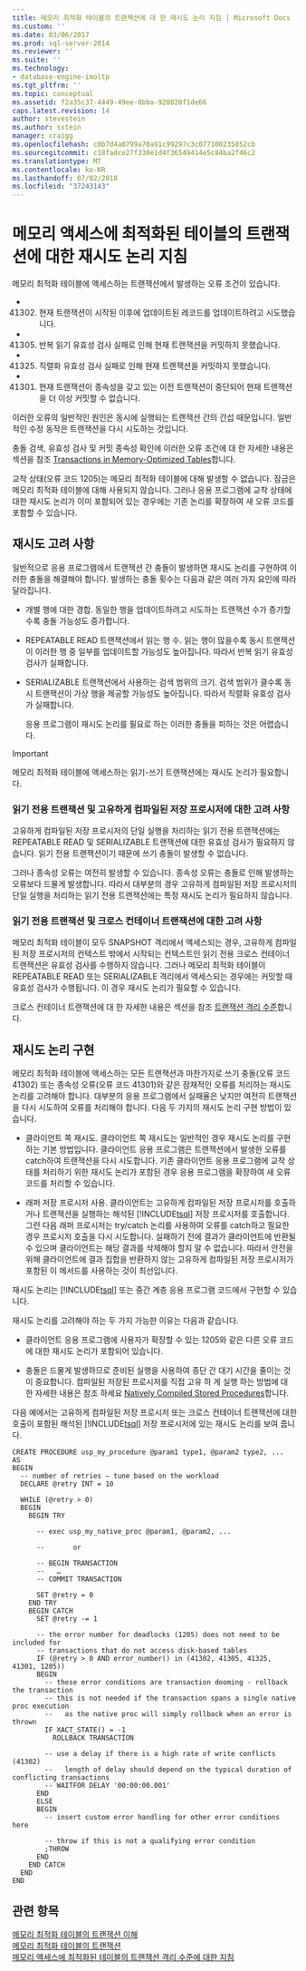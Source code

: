 ```yaml
---
title: 메모리 최적화 테이블의 트랜잭션에 대 한 재시도 논리 지침 | Microsoft Docs
ms.custom: ''
ms.date: 03/06/2017
ms.prod: sql-server-2014
ms.reviewer: ''
ms.suite: ''
ms.technology:
- database-engine-imoltp
ms.tgt_pltfrm: ''
ms.topic: conceptual
ms.assetid: f2a35c37-4449-49ee-8bba-928028f1de66
caps.latest.revision: 14
author: stevestein
ms.author: sstein
manager: craigg
ms.openlocfilehash: c0b7d4a0799a70a91c99297c3c077100235852cb
ms.sourcegitcommit: c18fadce27f330e1d4f36549414e5c84ba2f46c2
ms.translationtype: MT
ms.contentlocale: ko-KR
ms.lasthandoff: 07/02/2018
ms.locfileid: "37243143"
---
```

# <a name="guidelines-for-retry-logic-for-transactions-on-memory-optimized-tables"></a>메모리 액세스에 최적화된 테이블의 트랜잭션에 대한 재시도 논리 지침
  메모리 최적화 테이블에 액세스하는 트랜잭션에서 발생하는 오류 조건이 있습니다.  
  
-   41302. 현재 트랜잭션이 시작된 이후에 업데이트된 레코드를 업데이트하려고 시도했습니다.  
  
-   41305. 반복 읽기 유효성 검사 실패로 인해 현재 트랜잭션을 커밋하지 못했습니다.  
  
-   41325. 직렬화 유효성 검사 실패로 인해 현재 트랜잭션을 커밋하지 못했습니다.  
  
-   41301. 현재 트랜잭션이 종속성을 갖고 있는 이전 트랜잭션이 중단되어 현재 트랜잭션을 더 이상 커밋할 수 없습니다.  
  
 이러한 오류의 일반적인 원인은 동시에 실행되는 트랜잭션 간의 간섭 때문입니다. 일반적인 수정 동작은 트랜잭션을 다시 시도하는 것입니다.  
  
 충돌 검색, 유효성 검사 및 커밋 종속성 확인에 이러한 오류 조건에 대 한 자세한 내용은 섹션을 참조 [Transactions in Memory-Optimized Tables](../relational-databases/in-memory-oltp/memory-optimized-tables.md)합니다.  
  
 교착 상태(오류 코드 1205)는 메모리 최적화 테이블에 대해 발생할 수 없습니다. 잠금은 메모리 최적화 테이블에 대해 사용되지 않습니다. 그러나 응용 프로그램에 교착 상태에 대한 재시도 논리가 이미 포함되어 있는 경우에는 기존 논리를 확장하여 새 오류 코드를 포함할 수 있습니다.  
  
## <a name="considerations-for-retrying"></a>재시도 고려 사항  
 일반적으로 응용 프로그램에서 트랜잭션 간 충돌이 발생하면 재시도 논리를 구현하여 이러한 충돌을 해결해야 합니다. 발생하는 충돌 횟수는 다음과 같은 여러 가지 요인에 따라 달라집니다.  
  
-   개별 행에 대한 경합. 동일한 행을 업데이트하려고 시도하는 트랜잭션 수가 증가할수록 충돌 가능성도 증가합니다.  
  
-   REPEATABLE READ 트랜잭션에서 읽는 행 수. 읽는 행이 많을수록 동시 트랜잭션이 이러한 행 중 일부를 업데이트할 가능성도 높아집니다. 따라서 반복 읽기 유효성 검사가 실패합니다.  
  
-   SERIALIZABLE 트랜잭션에서 사용하는 검색 범위의 크기. 검색 범위가 클수록 동시 트랜잭션이 가상 행을 제공할 가능성도 높아집니다. 따라서 직렬화 유효성 검사가 실패합니다.  
  
     응용 프로그램이 재시도 논리를 필요로 하는 이러한 충돌을 피하는 것은 어렵습니다.  
  
> [!IMPORTANT]  
>  메모리 최적화 테이블에 액세스하는 읽기-쓰기 트랜잭션에는 재시도 논리가 필요합니다.  
  
### <a name="considerations-for-read-only-transactions-and-natively-compiled-stored-procedures"></a>읽기 전용 트랜잭션 및 고유하게 컴파일된 저장 프로시저에 대한 고려 사항  
 고유하게 컴파일된 저장 프로시저의 단일 실행을 처리하는 읽기 전용 트랜잭션에는 REPEATABLE READ 및 SERIALIZABLE 트랜잭션에 대한 유효성 검사가 필요하지 않습니다. 읽기 전용 트랜잭션이기 때문에 쓰기 충돌이 발생할 수 없습니다.  
  
 그러나 종속성 오류는 여전히 발생할 수 있습니다. 종속성 오류는 충돌로 인해 발생하는 오류보다 드물게 발생합니다. 따라서 대부분의 경우 고유하게 컴파일된 저장 프로시저의 단일 실행을 처리하는 읽기 전용 트랜잭션에는 특정 재시도 논리가 필요하지 않습니다.  
  
### <a name="considerations-for-read-only-transactions-and-cross-container-transactions"></a>읽기 전용 트랜잭션 및 크로스 컨테이너 트랜잭션에 대한 고려 사항  
 메모리 최적화 테이블이 모두 SNAPSHOT 격리에서 액세스되는 경우, 고유하게 컴파일된 저장 프로시저의 컨텍스트 밖에서 시작되는 컨텍스트인 읽기 전용 크로스 컨테이너 트랜잭션은 유효성 검사를 수행하지 않습니다. 그러나 메모리 최적화 테이블이 REPEATABLE READ 또는 SERIALIZABLE 격리에서 액세스되는 경우에는 커밋할 때 유효성 검사가 수행됩니다. 이 경우 재시도 논리가 필요할 수 있습니다.  
  
 크로스 컨테이너 트랜잭션에 대 한 자세한 내용은 섹션을 참조 [트랜잭션 격리 수준](../../2014/database-engine/transaction-isolation-levels.md)합니다.  
  
## <a name="implementing-retry-logic"></a>재시도 논리 구현  
 메모리 최적화 테이블에 액세스하는 모든 트랜잭션과 마찬가지로 쓰기 충돌(오류 코드 41302) 또는 종속성 오류(오류 코드 41301)와 같은 잠재적인 오류를 처리하는 재시도 논리를 고려해야 합니다. 대부분의 응용 프로그램에서 실패율은 낮지만 여전히 트랜잭션을 다시 시도하여 오류를 처리해야 합니다. 다음 두 가지의 재시도 논리 구현 방법이 있습니다.  
  
-   클라이언트 쪽 재시도. 클라이언트 쪽 재시도는 일반적인 경우 재시도 논리를 구현하는 기본 방법입니다. 클라이언트 응용 프로그램은 트랜잭션에서 발생한 오류를 catch하여 트랜잭션을 다시 시도합니다. 기존 클라이언트 응용 프로그램에 교착 상태를 처리하기 위한 재시도 논리가 포함된 경우 응용 프로그램을 확장하여 새 오류 코드를 처리할 수 있습니다.  
  
-   래퍼 저장 프로시저 사용. 클라이언트는 고유하게 컴파일된 저장 프로시저를 호출하거나 트랜잭션을 실행하는 해석된 [!INCLUDE[tsql](../includes/tsql-md.md)] 저장 프로시저를 호출합니다. 그런 다음 래퍼 프로시저는 try/catch 논리를 사용하여 오류를 catch하고 필요한 경우 프로시저 호출을 다시 시도합니다. 실패하기 전에 결과가 클라이언트에 반환될 수 있으며 클라이언트는 해당 결과를 삭제해야 할지 알 수 없습니다. 따라서 안전을 위해 클라이언트에 결과 집합을 반환하지 않는 고유하게 컴파일된 저장 프로시저가 포함된 이 메서드를 사용하는 것이 최선입니다.  
  
 재시도 논리는 [!INCLUDE[tsql](../includes/tsql-md.md)] 또는 중간 계층 응용 프로그램 코드에서 구현할 수 있습니다.  
  
 재시도 논리를 고려해야 하는 두 가지 가능한 이유는 다음과 같습니다.  
  
-   클라이언트 응용 프로그램에 사용자가 확장할 수 있는 1205와 같은 다른 오류 코드에 대한 재시도 논리가 포함되어 있습니다.  
  
-   충돌은 드물게 발생하므로 준비된 실행을 사용하여 종단 간 대기 시간을 줄이는 것이 중요합니다. 컴파일된 저장된 프로시저를 직접 고유 하 게 실행 하는 방법에 대 한 자세한 내용은 참조 하세요 [Natively Compiled Stored Procedures](../relational-databases/in-memory-oltp/natively-compiled-stored-procedures.md)합니다.  
  
 다음 예에서는 고유하게 컴파일된 저장 프로시저 또는 크로스 컨테이너 트랜잭션에 대한 호출이 포함된 해석된 [!INCLUDE[tsql](../includes/tsql-md.md)] 저장 프로시저에 있는 재시도 논리를 보여 줍니다.  
  
```tsql  
CREATE PROCEDURE usp_my_procedure @param1 type1, @param2 type2, ...  
AS  
BEGIN  
  -- number of retries – tune based on the workload  
  DECLARE @retry INT = 10  
  
  WHILE (@retry > 0)  
  BEGIN  
    BEGIN TRY  
  
      -- exec usp_my_native_proc @param1, @param2, ...  
  
      --       or  
  
      -- BEGIN TRANSACTION  
      --   …  
      -- COMMIT TRANSACTION  
  
      SET @retry = 0  
    END TRY  
    BEGIN CATCH  
      SET @retry -= 1  
  
      -- the error number for deadlocks (1205) does not need to be included for   
      -- transactions that do not access disk-based tables  
      IF (@retry > 0 AND error_number() in (41302, 41305, 41325, 41301, 1205))  
      BEGIN  
        -- these error conditions are transaction dooming - rollback the transaction  
        -- this is not needed if the transaction spans a single native proc execution  
        --   as the native proc will simply rollback when an error is thrown   
        IF XACT_STATE() = -1  
          ROLLBACK TRANSACTION  
  
        -- use a delay if there is a high rate of write conflicts (41302)  
        --   length of delay should depend on the typical duration of conflicting transactions  
        -- WAITFOR DELAY '00:00:00.001'  
      END  
      ELSE  
      BEGIN  
        -- insert custom error handling for other error conditions here  
  
        -- throw if this is not a qualifying error condition  
        ;THROW  
      END  
    END CATCH  
  END  
END  
```  
  
## <a name="see-also"></a>관련 항목  
 [메모리 최적화 테이블의 트랜잭션 이해](../../2014/database-engine/understanding-transactions-on-memory-optimized-tables.md)   
 [메모리 최적화 테이블의 트랜잭션](../relational-databases/in-memory-oltp/memory-optimized-tables.md)   
 [메모리 액세스에 최적화된 테이블의 트랜잭션 격리 수준에 대한 지침](../../2014/database-engine/guidelines-for-transaction-isolation-levels-with-memory-optimized-tables.md)  
  
  
